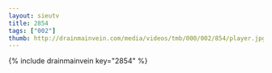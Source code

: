 ```yaml
--- 
layout: sieutv
title: 2854
tags: ["002"]
thumb: http://drainmainvein.com/media/videos/tmb/000/002/854/player.jpg
---
```

{% include drainmainvein key="2854" %} 
